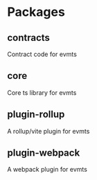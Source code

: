 # Packages

## contracts

Contract code for evmts

## core

Core ts library for evmts

## plugin-rollup

A rollup/vite plugin for evmts

## plugin-webpack

A webpack plugin for evmts
